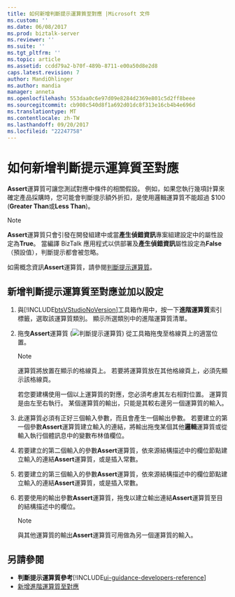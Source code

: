 ```yaml
---
title: 如何新增判斷提示運算質至對應 |Microsoft 文件
ms.custom: ''
ms.date: 06/08/2017
ms.prod: biztalk-server
ms.reviewer: ''
ms.suite: ''
ms.tgt_pltfrm: ''
ms.topic: article
ms.assetid: ccdd79a2-b70f-489b-8711-e00a50d8e2d8
caps.latest.revision: 7
author: MandiOhlinger
ms.author: mandia
manager: anneta
ms.openlocfilehash: 553daa0c6e97d09e8284d2369e801c5d2ff8beee
ms.sourcegitcommit: cb908c540d8f1a692d01dc8f313e16cb4b4e696d
ms.translationtype: MT
ms.contentlocale: zh-TW
ms.lasthandoff: 09/20/2017
ms.locfileid: "22247758"
---
```

# <a name="how-to-add-assert-functoids-to-a-map"></a>如何新增判斷提示運算質至對應
**Assert**運算質可讓您測試對應中條件的相關假設。 例如，如果您執行幾項計算來確定產品採購時，您可能會判斷提示額外折扣，是使用邏輯運算質不能超過 $100 (**Greater Than**或**Less Than**)。  
  
> [!NOTE]
>  **Assert**運算質只會引發在開發組建中或當**產生偵錯資訊**專案組建設定中的屬性設定為**True**。 當編譯 BizTalk 應用程式以供部署及**產生偵錯資訊**屬性設定為**False** （預設值），判斷提示都會被忽略。  
  
 如需概念資訊**Assert**運算質，請參閱[判斷提示運算質](../core/assert-functoid.md)。  
  
## <a name="add-the-assert-functoid-to-a-map-and-configure-it"></a>新增判斷提示運算質至對應並加以設定  
  
1.  與[!INCLUDE[btsVStudioNoVersion](../includes/btsvstudionoversion-md.md)]工具箱作用中，按一下**進階運算質**索引標籤，選取該運算質類別。 顯示所選類別中的進階運算質清單。  
  
2.  拖曳**Assert**運算質 (![判斷提示運算質](../core/media/advanced-assert-functoid.gif "advanced_assert_functoid")) 從工具箱拖曳至格線頁上的適當位置。  
  
    > [!NOTE]
    >  運算質將放置在顯示的格線頁上。 若要將運算質放在其他格線頁上，必須先顯示該格線頁。 
    >    
    >  若您要建構使用一個以上運算質的對應，您必須考慮其左右相對位置。 運算質是由左至右執行。 某個運算質的輸出，只能是其較右邊另一個運算質的輸入。  
  
3.  此運算質必須有正好三個輸入參數，而且會產生一個輸出參數。 若要建立的第一個參數**Assert**運算質建立輸入的連結，將輸出拖曳某個其他**邏輯**運算質或從輸入執行個體訊息中的變數布林值欄位。  
  
4.  若要建立的第二個輸入的參數**Assert**運算質，依來源結構描述中的欄位節點建立輸入的連結**Assert**運算質，或是插入常數。  
  
5.  若要建立的第三個輸入的參數**Assert**運算質，依來源結構描述中的欄位節點建立輸入的連結**Assert**運算質，或是插入常數。  
  
6.  若要使用的輸出參數**Assert**運算質，拖曳以建立輸出連結**Assert**運算質至目的結構描述中的欄位。  
  
    > [!NOTE]
    >  與其他運算質的輸出**Assert**運算質可用做為另一個運算質的輸入。  
  
## <a name="see-also"></a>另請參閱  
-  **判斷提示運算質參考**[!INCLUDE[ui-guidance-developers-reference](../includes/ui-guidance-developers-reference.md)]   
-  [新增進階運算質至對應](../core/adding-advanced-functoids-to-a-map.md)